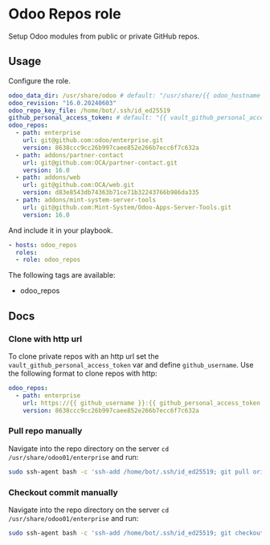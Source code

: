 # Odoo Repos role

Setup Odoo modules from public or private GitHub repos.

## Usage

Configure the role.

```yml
odoo_data_dir: /usr/share/odoo # default: "/usr/share/{{ odoo_hostname }}"
odoo_revision: "16.0.20240603"
odoo_repo_key_file: /home/bot/.ssh/id_ed25519
github_personal_access_token: # default: "{{ vault_github_personal_access_token }}"
odoo_repos:
  - path: enterprise
    url: git@github.com:odoo/enterprise.git
    version: 8638ccc9cc26b997caee852e266b7ecc6f7c632a
  - path: addons/partner-contact
    url: git@github.com:OCA/partner-contact.git
    version: 16.0
  - path: addons/web
    url: git@github.com:OCA/web.git
    version: d83e8543db74363b71ce71b32243766b986da335
  - path: addons/mint-system-server-tools
    url: git@github.com:Mint-System/Odoo-Apps-Server-Tools.git
    version: 16.0
```

And include it in your playbook.

```yml
- hosts: odoo_repos
  roles:
  - role: odoo_repos
```

The following tags are available:

* odoo_repos

## Docs

### Clone with http url


To clone private repos with an http url set the `vault_github_personal_access_token` var and define `github_username`. Use the following format to clone repos with http:

```yml
odoo_repos:
  - path: enterprise
    url: https://{{ github_username }}:{{ github_personal_access_token }}@github.com/odoo/enterprise.git
    version: 8638ccc9cc26b997caee852e266b7ecc6f7c632a
```

### Pull repo manually

Navigate into the repo directory on the server `cd /usr/share/odoo01/enterprise` and run:

```bash
sudo ssh-agent bash -c 'ssh-add /home/bot/.ssh/id_ed25519; git pull origin 16.0'
```

### Checkout commit manually

Navigate into the repo directory on the server `cd /usr/share/odoo01/enterprise` and run:

```bash
sudo ssh-agent bash -c 'ssh-add /home/bot/.ssh/id_ed25519; git checkout 8638ccc9cc26b997caee852e266b7ecc6f7c632a'
```
